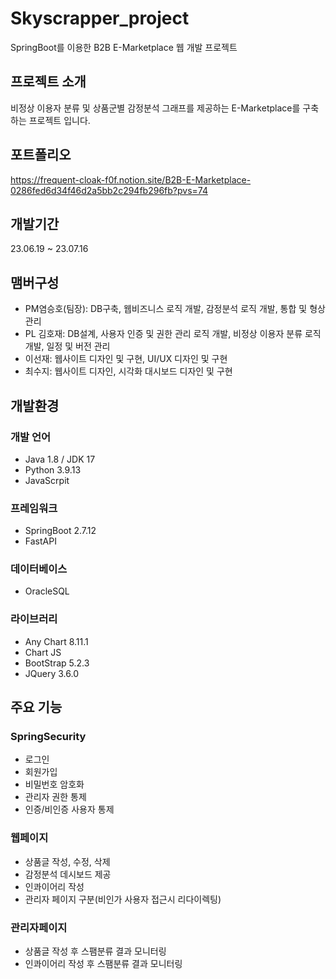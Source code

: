 # Skyscrapper_project
SpringBoot를 이용한 B2B E-Marketplace 웹 개발 프로젝트

## 프로젝트 소개
비정상 이용자 분류 및 상품군별 감정분석 그래프를 제공하는 E-Marketplace를 구축하는 프로젝트 입니다.

## 포트폴리오
https://frequent-cloak-f0f.notion.site/B2B-E-Marketplace-0286fed6d34f46d2a5bb2c294fb296fb?pvs=74

## 개발기간
23.06.19 ~ 23.07.16

## 맴버구성
* PM염승호(팀장): DB구축, 웹비즈니스 로직 개발, 감정분석 로직 개발, 통합 및 형상관리
* PL 김호재: DB설계, 사용자 인증 및 권한 관리 로직 개발, 비정상 이용자 분류 로직 개발, 일정 및 버전 관리
* 이선재: 웹사이트 디자인 및 구현, UI/UX 디자인 및 구현
* 최수지: 웹사이트 디자인, 시각화 대시보드 디자인 및 구현

## 개발환경
### 개발 언어
* Java 1.8 / JDK 17
* Python 3.9.13
* JavaScrpit

### 프레임워크
* SpringBoot 2.7.12
* FastAPI

### 데이터베이스
* OracleSQL

### 라이브러리
* Any Chart 8.11.1
* Chart JS
* BootStrap 5.2.3
* JQuery 3.6.0
  
## 주요 기능
### SpringSecurity
* 로그인
* 회원가입
* 비밀번호 암호화
* 관리자 권한 통제
* 인증/비인증 사용자 통제

### 웹페이지
* 상품글 작성, 수정, 삭제
* 감정분석 데시보드 제공
* 인콰이어리 작성
* 관리자 페이지 구분(비인가 사용자 접근시 리다이렉팅)

### 관리자페이지
* 상품글 작성 후 스팸분류 결과 모니터링
* 인콰이어리 작성 후 스팸분류 결과 모니터링

